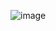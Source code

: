 ![image](https://github.com/javibishzpyahooar/javibishzpyahooar/assets/147803410/2d4f0ca6-edd1-453c-8ecc-3ec52c73cde0)
